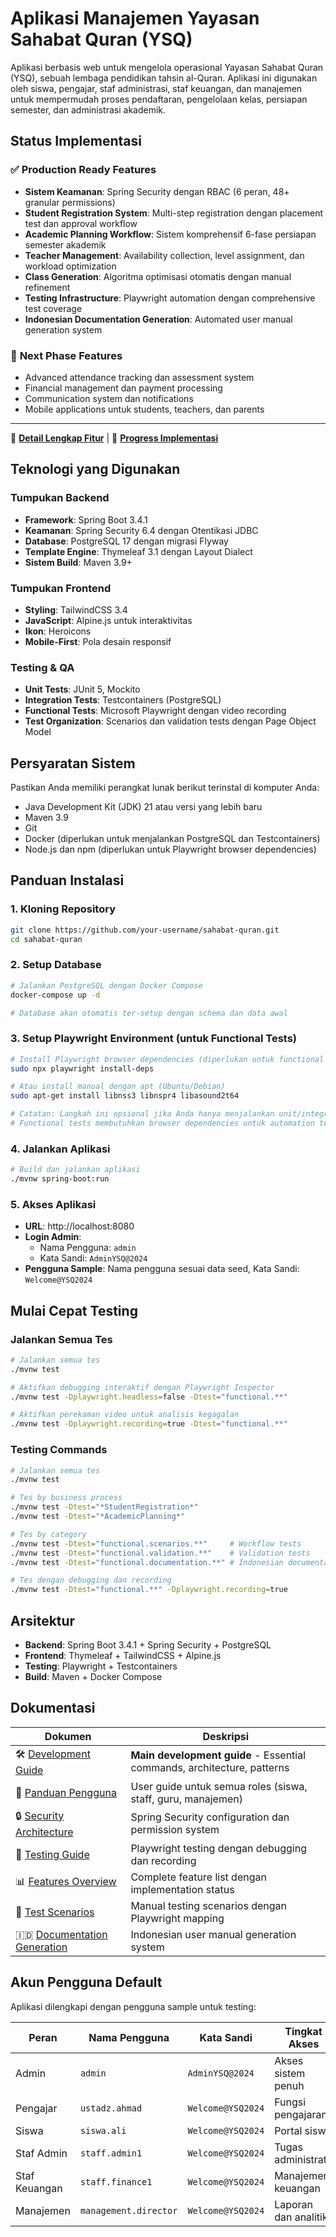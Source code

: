 # Aplikasi Manajemen Yayasan Sahabat Quran (YSQ)

Aplikasi berbasis web untuk mengelola operasional Yayasan Sahabat Quran (YSQ), sebuah lembaga pendidikan tahsin al-Quran. Aplikasi ini digunakan oleh siswa, pengajar, staf administrasi, staf keuangan, dan manajemen untuk mempermudah proses pendaftaran, pengelolaan kelas, persiapan semester, dan administrasi akademik.

## Status Implementasi

### ✅ **Production Ready Features**
- **Sistem Keamanan**: Spring Security dengan RBAC (6 peran, 48+ granular permissions)
- **Student Registration System**: Multi-step registration dengan placement test dan approval workflow
- **Academic Planning Workflow**: Sistem komprehensif 6-fase persiapan semester akademik
- **Teacher Management**: Availability collection, level assignment, dan workload optimization  
- **Class Generation**: Algoritma optimisasi otomatis dengan manual refinement
- **Testing Infrastructure**: Playwright automation dengan comprehensive test coverage
- **Indonesian Documentation Generation**: Automated user manual generation system

### 🚧 **Next Phase Features**
- Advanced attendance tracking dan assessment system
- Financial management dan payment processing
- Communication system dan notifications
- Mobile applications untuk students, teachers, dan parents

---

📖 **[Detail Lengkap Fitur](docs/FEATURES.md)** | 🚀 **[Progress Implementasi](docs/IMPLEMENTATION_PROGRESS.md)**

## Teknologi yang Digunakan ##

### Tumpukan Backend
* **Framework**: Spring Boot 3.4.1
* **Keamanan**: Spring Security 6.4 dengan Otentikasi JDBC
* **Database**: PostgreSQL 17 dengan migrasi Flyway
* **Template Engine**: Thymeleaf 3.1 dengan Layout Dialect
* **Sistem Build**: Maven 3.9+

### Tumpukan Frontend
* **Styling**: TailwindCSS 3.4
* **JavaScript**: Alpine.js untuk interaktivitas
* **Ikon**: Heroicons
* **Mobile-First**: Pola desain responsif

### Testing & QA
* **Unit Tests**: JUnit 5, Mockito
* **Integration Tests**: Testcontainers (PostgreSQL)
* **Functional Tests**: Microsoft Playwright dengan video recording
* **Test Organization**: Scenarios dan validation tests dengan Page Object Model

## Persyaratan Sistem ##

Pastikan Anda memiliki perangkat lunak berikut terinstal di komputer Anda:

* Java Development Kit (JDK) 21 atau versi yang lebih baru
* Maven 3.9
* Git
* Docker (diperlukan untuk menjalankan PostgreSQL dan Testcontainers)
* Node.js dan npm (diperlukan untuk Playwright browser dependencies)

## Panduan Instalasi ##

### 1. Kloning Repository
```bash
git clone https://github.com/your-username/sahabat-quran.git
cd sahabat-quran
```

### 2. Setup Database
```bash
# Jalankan PostgreSQL dengan Docker Compose
docker-compose up -d

# Database akan otomatis ter-setup dengan schema dan data awal
```

### 3. Setup Playwright Environment (untuk Functional Tests)
```bash
# Install Playwright browser dependencies (diperlukan untuk functional tests)
sudo npx playwright install-deps

# Atau install manual dengan apt (Ubuntu/Debian)
sudo apt-get install libnss3 libnspr4 libasound2t64

# Catatan: Langkah ini opsional jika Anda hanya menjalankan unit/integration tests
# Functional tests membutuhkan browser dependencies untuk automation testing
```

### 4. Jalankan Aplikasi
```bash
# Build dan jalankan aplikasi
./mvnw spring-boot:run
```

### 5. Akses Aplikasi
- **URL**: http://localhost:8080
- **Login Admin**: 
  - Nama Pengguna: `admin`
  - Kata Sandi: `AdminYSQ@2024`
- **Pengguna Sample**: Nama pengguna sesuai data seed, Kata Sandi: `Welcome@YSQ2024`

## Mulai Cepat Testing ##

### Jalankan Semua Tes
```bash
# Jalankan semua tes
./mvnw test

# Aktifkan debugging interaktif dengan Playwright Inspector
./mvnw test -Dplaywright.headless=false -Dtest="functional.**"

# Aktifkan perekaman video untuk analisis kegagalan  
./mvnw test -Dplaywright.recording=true -Dtest="functional.**"
```

### Testing Commands
```bash
# Jalankan semua tes
./mvnw test

# Tes by business process
./mvnw test -Dtest="*StudentRegistration*"
./mvnw test -Dtest="*AcademicPlanning*"

# Tes by category
./mvnw test -Dtest="functional.scenarios.**"     # Workflow tests
./mvnw test -Dtest="functional.validation.**"    # Validation tests
./mvnw test -Dtest="functional.documentation.**" # Indonesian documentation generation

# Tes dengan debugging dan recording
./mvnw test -Dtest="functional.**" -Dplaywright.recording=true
```

## Arsitektur ##

- **Backend**: Spring Boot 3.4.1 + Spring Security + PostgreSQL
- **Frontend**: Thymeleaf + TailwindCSS + Alpine.js  
- **Testing**: Playwright + Testcontainers
- **Build**: Maven + Docker Compose

## Dokumentasi

| Dokumen | Deskripsi |
|---------|-----------|
| 🛠️ [Development Guide](CLAUDE.md) | **Main development guide** - Essential commands, architecture, patterns |
| 📖 [Panduan Pengguna](docs/PANDUAN_PENGGUNA.md) | User guide untuk semua roles (siswa, staff, guru, manajemen) |
| 🔒 [Security Architecture](docs/SECURITY.md) | Spring Security configuration dan permission system |
| 🧪 [Testing Guide](docs/TESTING.md) | Playwright testing dengan debugging dan recording |
| 📊 [Features Overview](docs/FEATURES.md) | Complete feature list dengan implementation status |
| 📑 [Test Scenarios](docs/test-scenario/) | Manual testing scenarios dengan Playwright mapping |
| 🇮🇩 [Documentation Generation](docs/USER_MANUAL_GENERATION.md) | Indonesian user manual generation system |

## Akun Pengguna Default ##

Aplikasi dilengkapi dengan pengguna sample untuk testing:

| Peran | Nama Pengguna | Kata Sandi | Tingkat Akses |
|-------|---------------|------------|---------------|
| Admin | `admin` | `AdminYSQ@2024` | Akses sistem penuh |
| Pengajar | `ustadz.ahmad` | `Welcome@YSQ2024` | Fungsi pengajaran |
| Siswa | `siswa.ali` | `Welcome@YSQ2024` | Portal siswa |
| Staf Admin | `staff.admin1` | `Welcome@YSQ2024` | Tugas administratif |
| Staf Keuangan | `staff.finance1` | `Welcome@YSQ2024` | Manajemen keuangan |
| Manajemen | `management.director` | `Welcome@YSQ2024` | Laporan dan analitik |
